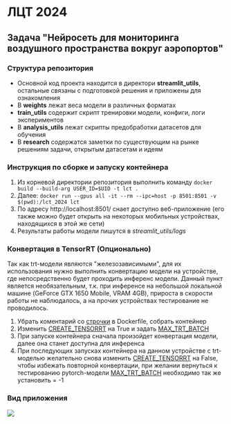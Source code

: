 # ЛЦТ 2024
## Задача "Нейросеть для мониторинга воздушного пространства вокруг аэропортов"

### Структура репозитория

- Основной код проекта находится в директори **streamlit_utils**, остальные связаны с подготовкой решения и приложены для ознакомления
- В **weights** лежат веса модели в различных форматах
- **train_utils** содержит скрипт тренировки модели, конфиги, логи экспериментов
- В **analysis_utils** лежат скрипты предобработки датасетов для обучения
- В **research** содержатся заметки по существующим на рынке решениям задачи, открытым датасетам и идеям

### Инструкция по сборке и запуску контейнера

1. Из корневой директории репозитория выполнить команду `docker build --build-arg USER_ID=$UID -t lct .`
2. Далее: `docker run --gpus all -it --rm --ipc=host -p 8501:8501 -v $(pwd):/lct_2024 lct`
3. По адресу http://localhost:8501/ снает доступно веб-приложение (его также можно будет открыть на некоторых мобильных устройствах, находящихся в этой же сети)
4. Результаты работы модели пишутся в *streamlit_utils/logs*

### Конвертация в TensorRT (Опционально)

Так как trt-модели являются "железозависимыми", для их использования нужно выполнить конвертацию модели на устройстве, где непосредственно будет проходить инференс модели. Данный пункт является необязательным, т.к. при инференсе на небольшой локальной машине (GeForce GTX 1650 Mobile, VRAM 4GB), прироста в скорости работы не наблюдалось, а на прочих устройствах тестирование не проводилось.

1. Убрать коментарий со [строчки](https://github.com/june94/lct_2024/blob/main/Dockerfile#L23) в Dockerfile, собрать контейнер
2. Изменить [CREATE_TENSORRT](https://github.com/june94/lct_2024/blob/main/streamlit_utils/config.py#L47) на True и задать [MAX_TRT_BATCH](https://github.com/june94/lct_2024/blob/main/streamlit_utils/config.py#L48)
3. При запуске контейнера сначала произойдет конвертация модели, далее она станет доступна для инференса
4. При последующих запусках контейнера на данном устройстве с trt-моделью желательно снова изменить [CREATE_TENSORRT](https://github.com/june94/lct_2024/blob/main/streamlit_utils/config.py#L47) на False, чтобы избежать повторной конвертации, при желании вернуться к тестированию pytorch-модели [MAX_TRT_BATCH](https://github.com/june94/lct_2024/blob/main/streamlit_utils/config.py#L48) необходимо так же установить = -1

### Вид приложения
![](streamlit_example.gif)

